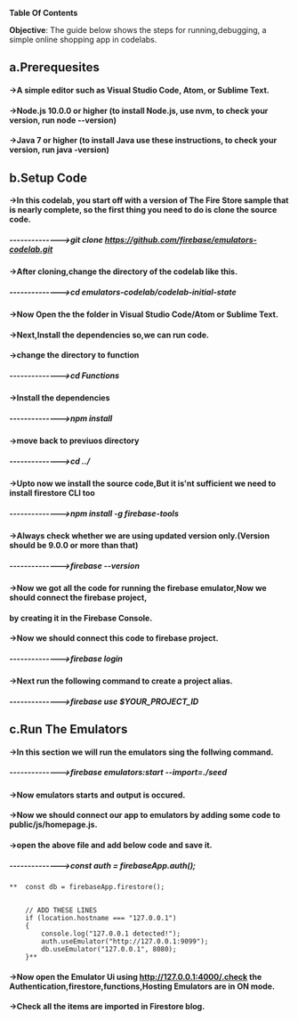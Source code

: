 
**Table Of Contents**

**Objective**: The guide below shows the steps for running,debugging, a simple online shopping app in codelabs.

## a.Prerequesites
#### ->A simple editor such as Visual Studio Code, Atom, or Sublime Text.
#### ->Node.js 10.0.0 or higher (to install Node.js, use nvm, to check your version, run node --version)
#### ->Java 7 or higher (to install Java use these instructions, to check your version, run java -version)

## b.Setup Code
#### ->In this codelab, you start off with a version of The Fire Store sample that is nearly complete, so the first thing you need to do is clone the source code.
##### -------------->git clone https://github.com/firebase/emulators-codelab.git
#### ->After cloning,change the directory of the codelab like this.
##### -------------->cd emulators-codelab/codelab-initial-state
#### ->Now Open the the folder in Visual Studio Code/Atom or Sublime Text.
#### ->Next,Install the dependencies so,we can run code.
#### ->change the directory to function
##### -------------->cd Functions
#### ->Install the dependencies 
##### -------------->npm install
#### ->move back to previuos directory
##### -------------->cd ../
#### ->Upto now we install the source code,But it is'nt sufficient we need to install firestore CLI too
##### -------------->npm install -g firebase-tools
#### ->Always check whether we are using updated version only.(Version should be 9.0.0 or more than that)
##### -------------->firebase --version
#### ->Now we got all the code for running the firebase emulator,Now we should connect the firebase project,
####   by creating it in the Firebase Console.
#### ->Now we should connect this code to firebase project.
##### -------------->firebase login
#### ->Next run the following command to create a project alias.
##### -------------->firebase use $YOUR_PROJECT_ID
## c.Run The Emulators
#### ->In this section we will run the emulators sing the follwing command.
##### -------------->firebase emulators:start --import=./seed 
#### ->Now emulators starts and output is occured.
#### ->Now we should connect our app to emulators by adding some code to public/js/homepage.js.
#### ->open the above file and add below code and save it.
##### -------------->const auth = firebaseApp.auth();
    **  const db = firebaseApp.firestore();


        // ADD THESE LINES
        if (location.hostname === "127.0.0.1") 
        {
            console.log("127.0.0.1 detected!");
            auth.useEmulator("http://127.0.0.1:9099");
            db.useEmulator("127.0.0.1", 8080);
        }**
#### ->Now open the Emulator Ui using http://127.0.0.1:4000/.check the Authentication,firestore,functions,Hosting   Emulators are in ON mode.
#### ->Check all the items are imported in Firestore blog.



